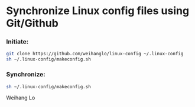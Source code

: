 # Synchronize Linux config files using Git/Github

### Initiate:

```bash
git clone https://github.com/weihanglo/linux-config ~/.linux-config
sh ~/.linux-config/makeconfig.sh
```

### Synchronize:
```bash
sh ~/.linux-config/makeconfig.sh
```


Weihang Lo
